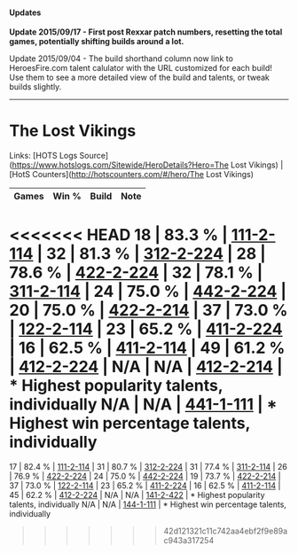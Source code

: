 #### Updates
**Update 2015/09/17 - First post Rexxar patch numbers, resetting the total games, potentially shifting builds around a lot.**

Update 2015/09/04 - The build shorthand column now link to HeroesFire.com talent calulator with the URL customized for each build!  
Use them to see a more detailed view of the build and talents, or tweak builds slightly.

***

# The Lost Vikings

Links: [HOTS Logs Source](https://www.hotslogs.com/Sitewide/HeroDetails?Hero=The Lost Vikings) | [HotS Counters](http://hotscounters.com/#/hero/The Lost Vikings)

Games  | Win %  | Build     | Note
-----  | -----  | -----     | ----
<<<<<<< HEAD
18     | 83.3 % | [111-2-114](http://www.heroesfire.com/hots/talent-calculator/the-lost-vikings#gOwo) | 
32     | 81.3 % | [312-2-224](http://www.heroesfire.com/hots/talent-calculator/the-lost-vikings#o3gm) | 
28     | 78.6 % | [422-2-224](http://www.heroesfire.com/hots/talent-calculator/the-lost-vikings#sGEG) | 
32     | 78.1 % | [311-2-114](http://www.heroesfire.com/hots/talent-calculator/the-lost-vikings#o1Co) | 
24     | 75.0 % | [442-2-224](http://www.heroesfire.com/hots/talent-calculator/the-lost-vikings#t13G) | 
20     | 75.0 % | [422-2-214](http://www.heroesfire.com/hots/talent-calculator/the-lost-vikings#sGE6) | 
37     | 73.0 % | [122-2-114](http://www.heroesfire.com/hots/talent-calculator/the-lost-vikings#gpnY) | 
23     | 65.2 % | [411-2-224](http://www.heroesfire.com/hots/talent-calculator/the-lost-vikings#rrNW) | 
16     | 62.5 % | [411-2-114](http://www.heroesfire.com/hots/talent-calculator/the-lost-vikings#rrLo) | 
49     | 61.2 % | [412-2-224](http://www.heroesfire.com/hots/talent-calculator/the-lost-vikings#rtpm) | 
N/A    | N/A    | [412-2-214](http://www.heroesfire.com/hots/talent-calculator/the-lost-vikings#rtpc) | * Highest popularity talents, individually
N/A    | N/A    | [441-1-111](http://www.heroesfire.com/hots/talent-calculator/the-lost-vikings#s-Ld) | * Highest win percentage talents, individually
=======
17     | 82.4 % | [111-2-114](http://www.heroesfire.com/hots/talent-calculator/the-lost-vikings#gOwo) | 
31     | 80.7 % | [312-2-224](http://www.heroesfire.com/hots/talent-calculator/the-lost-vikings#o3gm) | 
31     | 77.4 % | [311-2-114](http://www.heroesfire.com/hots/talent-calculator/the-lost-vikings#o1Co) | 
26     | 76.9 % | [422-2-224](http://www.heroesfire.com/hots/talent-calculator/the-lost-vikings#sGEG) | 
24     | 75.0 % | [442-2-224](http://www.heroesfire.com/hots/talent-calculator/the-lost-vikings#t13G) | 
19     | 73.7 % | [422-2-214](http://www.heroesfire.com/hots/talent-calculator/the-lost-vikings#sGE6) | 
37     | 73.0 % | [122-2-114](http://www.heroesfire.com/hots/talent-calculator/the-lost-vikings#gpnY) | 
23     | 65.2 % | [411-2-224](http://www.heroesfire.com/hots/talent-calculator/the-lost-vikings#rrNW) | 
16     | 62.5 % | [411-2-114](http://www.heroesfire.com/hots/talent-calculator/the-lost-vikings#rrLo) | 
45     | 62.2 % | [412-2-224](http://www.heroesfire.com/hots/talent-calculator/the-lost-vikings#rtpm) | 
N/A    | N/A    | [141-2-422](http://www.heroesfire.com/hots/talent-calculator/the-lost-vikings#hYF6) | * Highest popularity talents, individually
N/A    | N/A    | [144-1-111](http://www.heroesfire.com/hots/talent-calculator/the-lost-vikings#hfFN) | * Highest win percentage talents, individually
>>>>>>> 42d121321c11c742aa4ebf2f9e89ac943a317254
